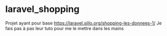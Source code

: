 # laravel_shopping

Projet ayant pour base https://laravel.sillo.org/shopping-les-donnees-1/
Je fais pas à pas leur tuto pour me le mettre dans les mains